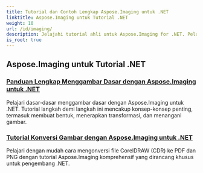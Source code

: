 ```yaml
---
title: Tutorial dan Contoh Lengkap Aspose.Imaging untuk .NET
linktitle: Aspose.Imaging untuk Tutorial .NET
weight: 10
url: /id/imaging/
description: Jelajahi tutorial ahli untuk Aspose.Imaging for .NET. Pelajari cara memanipulasi, mengonversi, dan memproses gambar dengan panduan terperinci, contoh kode, dan wawasan praktis. Sempurna untuk pengembang yang ingin menyederhanakan tugas penanganan gambar dalam aplikasi .NET.
is_root: true
---
```

## Aspose.Imaging untuk Tutorial .NET
### [Panduan Lengkap Menggambar Dasar dengan Aspose.Imaging untuk .NET](./guide-to-basic-drawing/)
Pelajari dasar-dasar menggambar dasar dengan Aspose.Imaging untuk .NET. Tutorial langkah demi langkah ini mencakup konsep-konsep penting, termasuk membuat bentuk, menerapkan transformasi, dan menangani gambar.
### [Tutorial Konversi Gambar dengan Aspose.Imaging untuk .NET](./image-conversion/)
Pelajari dengan mudah cara mengonversi file CorelDRAW (CDR) ke PDF dan PNG dengan tutorial Aspose.Imaging komprehensif yang dirancang khusus untuk pengembang .NET.